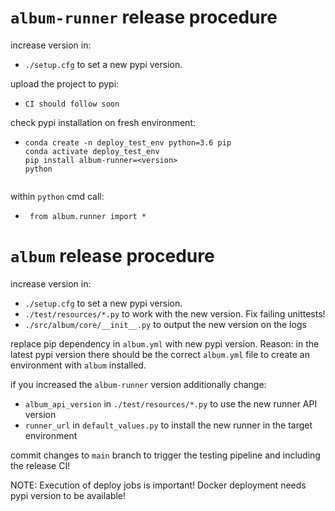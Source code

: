 # `album-runner` release procedure
increase version in:
- `./setup.cfg` to set a new pypi version.

upload the project to pypi:
- `CI should follow soon`

check pypi installation on fresh environment:
- ```
  conda create -n deploy_test_env python=3.6 pip
  conda activate deploy_test_env
  pip install album-runner=<version>
  python
 
within `python` cmd call:
- ` from album.runner import *`
 
# `album` release procedure
increase version in:
- `./setup.cfg` to set a new pypi version.
- `./test/resources/*.py` to work with the new version. Fix failing unittests!
- `./src/album/core/__init__.py` to output the new version on the logs

replace pip dependency in `album.yml` with new pypi version.
Reason: in the latest pypi version there should be the correct `album.yml` file to create an environment 
with `album` installed.

if you increased the `album-runner` version additionally change:
- `album_api_version` in `./test/resources/*.py` to use the new runner API version
- `runner_url` in `default_values.py` to install the new runner in the target environment

commit changes to `main` branch to trigger the testing pipeline and including the release CI!

NOTE: Execution of deploy jobs is important! Docker deployment needs pypi version to be available!






